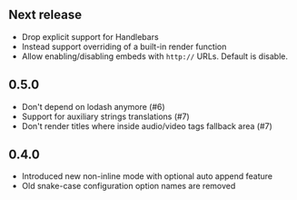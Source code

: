 ## Next release

- Drop explicit support for Handlebars
- Instead support overriding of a built-in render function
- Allow enabling/disabling embeds with `http://` URLs. Default is disable.

## 0.5.0

- Don't depend on lodash anymore (#6)
- Support for auxiliary strings translations (#7)
- Don't render titles where inside audio/video tags fallback area (#7)

## 0.4.0

- Introduced new non-inline mode with optional auto append feature
- Old snake-case configuration option names are removed
